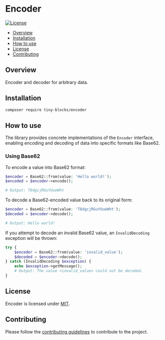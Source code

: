 # Encoder

[![License](https://img.shields.io/badge/license-MIT-green)](LICENSE)

* [Overview](#overview)
* [Installation](#installation)
* [How to use](#how-to-use)
* [License](#license)
* [Contributing](#contributing)

<div id='overview'></div> 

## Overview

Encoder and decoder for arbitrary data.

<div id='installation'></div>

## Installation

```bash
composer require tiny-blocks/encoder
```

<div id='how-to-use'></div>

## How to use

The library provides concrete implementations of the `Encoder` interface, enabling encoding and decoding of data into
specific formats like Base62.

### Using Base62

To encode a value into Base62 format:

```php
$encoder = Base62::from(value: 'Hello world!');
$encoded = $encoder->encode();

# Output: T8dgcjRGuYUueWht
```

To decode a Base62-encoded value back to its original form:

```php
$encoder = Base62::from(value: 'T8dgcjRGuYUueWht');
$decoded = $encoder->decode();

# Output: Hello world!
```

If you attempt to decode an invalid Base62 value, an `InvalidDecoding` exception will be thrown:

```php
try {
    $encoder = Base62::from(value: 'invalid_value');
    $decoded = $encoder->decode();
} catch (InvalidDecoding $exception) {
    echo $exception->getMessage();
    # Output: The value <invalid_value> could not be decoded.
}
```

<div id='license'></div> 

## License

Encoder is licensed under [MIT](LICENSE).

<div id='contributing'></div>

## Contributing

Please follow the [contributing guidelines](https://github.com/tiny-blocks/tiny-blocks/blob/main/CONTRIBUTING.md) to
contribute to the project.
